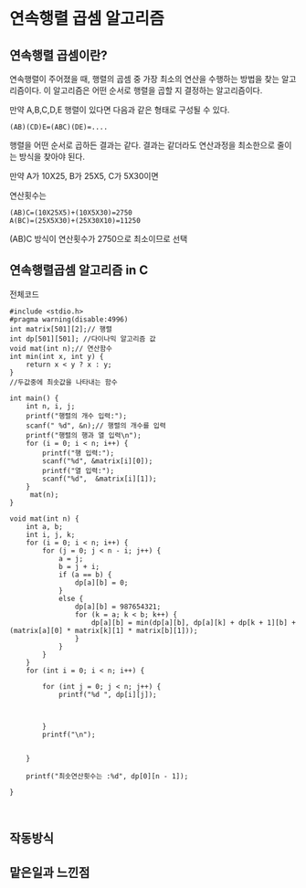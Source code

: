 # 연속행렬 곱셈 알고리즘

## 연속행렬 곱셈이란?
연속행렬이 주어졌을 때, 행렬의 곱셈 중 가장 최소의 연산을 수행하는 방법을 찾는 알고리즘이다. 이 알고리즘은 어떤 순서로 행렬을 곱할 지 결정하는 알고리즘이다.


만약 A,B,C,D,E 행렬이 있다면 다음과 같은 형태로 구성될 수 있다.

```
(AB)(CD)E=(ABC)(DE)=....
```

행렬을 어떤 순서로 곱하든 결과는 같다. 결과는 같더라도 연산과정을 최소한으로 줄이는 방식을 찾아야 된다.


만약 A가 10X25, B가 25X5, C가 5X30이면 

연산횟수는 
``` 
(AB)C=(10X25X5)+(10X5X30)=2750
A(BC)=(25X5X30)+(25X30X10)=11250
```
(AB)C 방식이 연산횟수가 2750으로 최소이므로 선택


## 연속행렬곱셈 알고리즘 in C

전체코드

```
#include <stdio.h>
#pragma warning(disable:4996)
int matrix[501][2];// 행렬 
int dp[501][501]; //다이나믹 알고리즘 값 
void mat(int n);// 연산함수
int min(int x, int y) {
    return x < y ? x : y;
}
//두값중에 최솟값을 나타내는 함수

int main() {
    int n, i, j;
    printf("행렬의 개수 입력:");
    scanf(" %d", &n);// 행렬의 개수를 입력
    printf("행렬의 행과 열 입력\n");
    for (i = 0; i < n; i++) {
        printf("행 입력:");
        scanf("%d", &matrix[i][0]);
        printf("열 입력:");
        scanf("%d",  &matrix[i][1]);
    }
     mat(n);
}

void mat(int n) {
    int a, b;
    int i, j, k;
    for (i = 0; i < n; i++) {
        for (j = 0; j < n - i; j++) {
            a = j;
            b = j + i;
            if (a == b) {
                dp[a][b] = 0;
            }
            else {
                dp[a][b] = 987654321;
                for (k = a; k < b; k++) {
                    dp[a][b] = min(dp[a][b], dp[a][k] + dp[k + 1][b] + (matrix[a][0] * matrix[k][1] * matrix[b][1]));
                }
            }
        }
    }
    for (int i = 0; i < n; i++) {

        for (int j = 0; j < n; j++) {
            printf("%d ", dp[i][j]);



        }
        printf("\n");


    }

    printf("최솟연산횟수는 :%d", dp[0][n - 1]);

}



```


## 작동방식









## 맡은일과 느낀점
